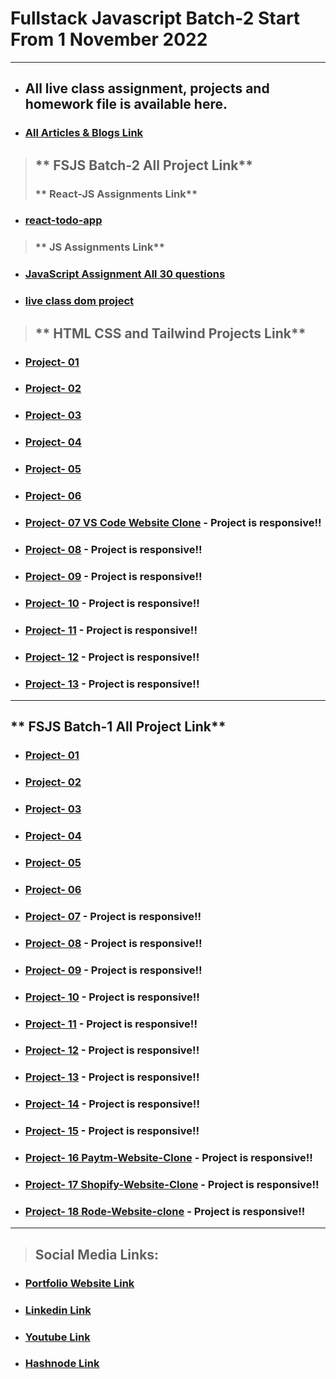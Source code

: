 # Fullstack Javascript Batch-2 Start From 1 November 2022

---

- ## All live class assignment, projects and homework file is available here.

- ### [All Articles & Blogs Link](https://atulsinghatul.hashnode.dev/)

> ## ** FSJS Batch-2 All Project Link**
> ### ** React-JS Assignments Link**
 - ### [react-todo-app ](https://github.com/AtulSinghAtul/FullStack-JavaScript-Batch-2/tree/main/react-assignment-folder/project-01-todo-app)

> ### ** JS Assignments Link**
- ### [JavaScript Assignment All 30 questions ](https://github.com/AtulSinghAtul/FullStack-JavaScript-Batch-2/tree/main/fsjs-batch-2-all-Assignment-Folder/class-8th-jan-All-30JavaScript-Question)
- ### [live class dom project](https://dom-assignment-create-circle.netlify.app/)

> ## ** HTML CSS and Tailwind Projects Link**
- ### [Project- 01 ](https://github.com/AtulSinghAtul/fsjs2-20th-Nov-Project-01)

- ### [Project- 02](https://github.com/AtulSinghAtul/fsjs2-20th-Nov-Project-02)
- ### [Project- 03](https://github.com/AtulSinghAtul/fsjs2-20th-Nov-Project-03)
- ### [Project- 04](https://github.com/AtulSinghAtul/fsjs2-26th-Nov-Project-04)
- ### [Project- 05](https://github.com/AtulSinghAtul/fsjs2-26th-Nov-Project-05)
- ### [Project- 06](https://github.com/AtulSinghAtul/fsjs2-26th-Nov-Project-06)
- ### [Project- 07 VS Code Website Clone](https://github.com/AtulSinghAtul/fsjs2-27th-nov-project-07-tailwid) - Project is responsive!!
- ### [Project- 08](https://github.com/AtulSinghAtul/fsjs2-12th-Dec-Project-08) - Project is responsive!!
- ### [Project- 09](https://github.com/AtulSinghAtul/fsjs2-12th-Dec-Project-09) - Project is responsive!!
- ### [Project- 10](https://github.com/AtulSinghAtul/fsjs2-12th-Dec-Project-10) - Project is responsive!!
- ### [Project- 11](https://github.com/AtulSinghAtul/fsjs2-12th-Dec-Project-11) - Project is responsive!!
- ### [Project- 12](https://github.com/AtulSinghAtul/fsjs2-12th-Dec-Project-12) - Project is responsive!!

- ### [Project- 13](https://github.com/AtulSinghAtul/fsjs2-12th-Dec-Project-13) - Project is responsive!!

---

## ** FSJS Batch-1 All Project Link**

- ### [Project- 01 ](https://github.com/AtulSinghAtul/Live-class-project-1)
- ### [Project- 02](https://github.com/AtulSinghAtul/Live-class-project-2)
- ### [Project- 03](https://github.com/AtulSinghAtul/Live-class-project-3)
- ### [Project- 04](https://github.com/AtulSinghAtul/Live-class-project-4)
- ### [Project- 05](https://github.com/AtulSinghAtul/Live-class-project-5)
- ### [Project- 06](https://github.com/AtulSinghAtul/Live-class-project-6)
- ### [Project- 07](https://github.com/AtulSinghAtul/Live-class-project-7) - Project is responsive!!
- ### [Project- 08](https://github.com/AtulSinghAtul/Live-class-project-8) - Project is responsive!!
- ### [Project- 09](https://github.com/AtulSinghAtul/-Live-class-project-9) - Project is responsive!!
- ### [Project- 10](https://github.com/AtulSinghAtul/Live-class-project-10) - Project is responsive!!
- ### [Project- 11](https://github.com/AtulSinghAtul/Live-class-project-11) - Project is responsive!!
- ### [Project- 12](https://github.com/AtulSinghAtul/Live-class-project-12) - Project is responsive!!
- ### [Project- 13](https://github.com/AtulSinghAtul/-Live-class-project-13) - Project is responsive!!
- ### [Project- 14](https://github.com/AtulSinghAtul/Live-class-project-14-) - Project is responsive!!
- ### [Project- 15](https://github.com/AtulSinghAtul/live-class-project-15) - Project is responsive!!
- ### [Project- 16 Paytm-Website-Clone](https://github.com/AtulSinghAtul/Project-16-Paytm-Website-Clone) - Project is responsive!!
- ### [Project- 17 Shopify-Website-Clone](https://github.com/AtulSinghAtul/Project-17-Shopify-Website-Clone) - Project is responsive!!
- ### [Project- 18 Rode-Website-clone](https://github.com/AtulSinghAtul/Project-18-Rode-clone-project) - Project is responsive!!

---

> ## Social Media Links:

- ### [Portfolio Website Link](https://www.findcoder.io/u/atulsinghatul)
- ### [Linkedin Link](https://www.linkedin.com/in/atul-singh-082529249/)
- ### [Youtube Link](https://www.youtube.com/channel/UCBNc9Vs9mAFxnAKjzWRqDFQ)
- ### [Hashnode Link](https://atulsinghatul.hashnode.dev/)
